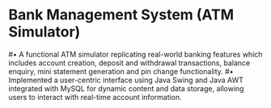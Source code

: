 # Bank Management System (ATM Simulator)
#•	A functional ATM simulator replicating real-world banking features which includes account creation, deposit and withdrawal transactions, balance enquiry, mini statement generation and pin change functionality.
#•	Implemented a user-centric interface using Java Swing and Java AWT integrated with MySQL for dynamic content and data storage, allowing users to interact with real-time account information.
